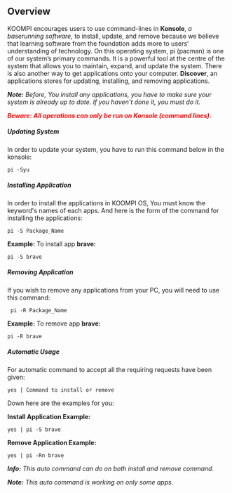 ## Overview
KOOMPI encourages users to use command-lines in **Konsole**, *a baserunning software,* to install, update, and remove because we believe that learning software from the foundation adds more to users’ understanding of technology. On this operating system, pi (pacman) is one of our system’s primary commands. It is a powerful tool at the centre of the system that allows you to maintain, expand, and update the system. There is also another way to get applications onto your computer.
**Discover**, an applications stores for updating, installing, and removing applications. 

***Note:*** *Before, You install any applications, you have to make sure your system is already up to date. If you haven't done it, you must do it.*

***<p style="color:red;">Beware: All operations can only be run on Konsole (command lines).</p>***

##### Updating System
In order to update your system, you have to run this command below in the konsole:
```
pi -Syu
```
##### Installing Application
In order to install the applications in KOOMPI OS, You must know the keyword's names of each apps. And here is the form of the command for installing the applications:
```
pi -S Package_Name
```
**Example:**
To install app **brave:**
```
pi -S brave
```
##### Removing Application
If you wish to remove any applications from your PC, you will need to use this command:
```
 pi -R Package_Name
```
**Example:**
To remove app **brave:**
```
pi -R brave
```
##### Automatic Usage
For automatic command to accept all the requiring requests have been given:
```
yes | Command to install or remove
```
Down here are the examples for you:

**Install Application Example:**
   ```
   yes | pi -S brave
   ```

**Remove Application Example:**
  ```
  yes | pi -Rn brave
  ```

***Info:*** *This auto command can do on both install and remove command.*

***Note:*** *This auto command is working on only some apps.*



